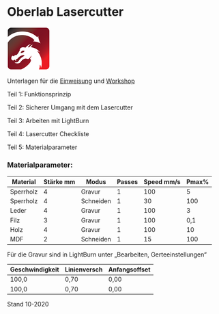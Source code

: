 # Oberlab Lasercutter
![lb](https://github.com/frankyhub/png/blob/master/lightburn.png)

Unterlagen für die [Einweisung](https://github.com/frankyhub/Lasercutter-Nutzung/blob/master/Nutzungsberechtigung%20Lasercutter%20V1_8.pdf) und [Workshop](https://github.com/frankyhub/Lasercutter-Nutzung/blob/master/Lasercutter%20%20Workshop%20%20Teil%20I%20V1_8.pdf)

Teil 1: Funktionsprinzip

Teil 2: Sicherer Umgang mit dem Lasercutter

Teil 3: Arbeiten mit LightBurn

Teil 4: Lasercutter Checkliste

Teil 5: Materialparameter



### Materialparameter:

| Material   | Stärke mm | Modus      | Passes |Speed mm/s| Pmax% |
|------------|-----------|------------|--------|----------|-------|
| Sperrholz  |    4      | Gravur     |    1   |   100    |   5   |
| Sperrholz  |    4      | Schneiden  |    1   |    30    | 100   | 
| Leder      |    4      | Gravur     |    1   |   100    |   3   |
| Filz       |    3      | Gravur     |    1   |   100    |   0,1 |
| Holz       |    4      | Gravur     |    1   |   100    |  10   |
| MDF        |    2      | Schneiden  |    1   |    15    | 100   |


Für die Gravur sind in LightBurn unter „Bearbeiten, Gerteeinstellungen“ 

| Geschwindigkeit | Linienversch | Anfangsoffset| 
|-----------------|--------------|--------------|
| 100,0           |    0,70      | 0,00         |
| 100,0           |    0,70      | 0,00         |


Stand 10-2020

